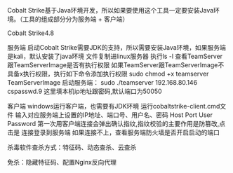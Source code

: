 Cobalt Strike基于Java环境开发，所以如果要使用这个工具一定要安装Java环境。（工具的组成部分分为服务端 + 客户端）

Cobalt Strike4.8

服务端
启动Cobalt Strike需要JDK的支持，所以需要安装Java环境，如果服务端是kali，默认安装了java环境
文件复制进linux服务器
执行ls -l 查看TeamServer跟TeamServerImage是否有执行权限
如果TeamServer跟TeamServerImage不具备x执行权限，执行如下命令添加执行权限
sudo chmod +x teamserver TeamServerImage
启动服务端：
sudo ./teamserver 192.168.80.146 cspasswd.9
这里填本机ip地址跟密码,默认端口为50050

客户端
windows运行客户端，也需要有JDK环境
运行cobaltstrike-client.cmd文件
输入对应服务端上设置的IP地址、端口号、用户名、密码 Host Port User Password
第一次用客户端连接会弹出确认指纹,指纹校验的主要作用是防篡改,点击是 连接登录到服务端
如果连接不上，查看服务端防火墙是否开启启动的端口

杀毒软件查杀方式：特征码、动态查杀、云查杀

免杀：隐藏特征码、配置Nginx反向代理